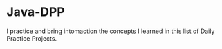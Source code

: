 # Java-DPP
I practice and bring intomaction the concepts I learned in this list of Daily Practice Projects.
